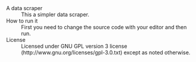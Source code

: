 <dl>
<dt>A data scraper</dt>
<dd>This a simpler data scraper.</dd>

<dt>How to run it</dt>
<dd>First you need to change the source code with your editor and then run.</dd>

<dt>License</dt>
<dd>Licensed under GNU GPL version 3 license (http://www.gnu.org/licenses/gpl-3.0.txt) except as noted otherwise.</dd>
</dl>

